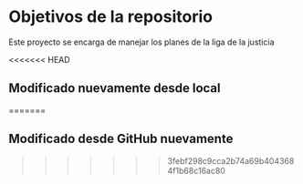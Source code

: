 # Objetivos de la repositorio

Este proyecto se encarga de manejar los planes de la liga de la justicia


<<<<<<< HEAD
## Modificado nuevamente desde local
=======
## Modificado desde GitHub nuevamente
>>>>>>> 3febf298c9cca2b74a69b4043684f1b68c16ac80
